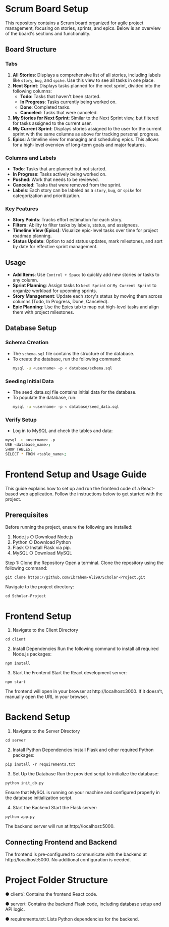 # Scrum Board Setup

This repository contains a Scrum board organized for agile project management, focusing on stories, sprints, and epics. Below is an overview of the board's sections and functionality.

## Board Structure

### Tabs

1. **All Stories**: Displays a comprehensive list of all stories, including labels like `story`, `bug`, and `spike`. Use this view to see all tasks in one place.
2. **Next Sprint**: Displays tasks planned for the next sprint, divided into the following columns:
   - **Todo**: Tasks that haven't been started.
   - **In Progress**: Tasks currently being worked on.
   - **Done**: Completed tasks.
   - **Canceled**: Tasks that were canceled.
3. **My Stories for Next Sprint**: Similar to the Next Sprint view, but filtered for tasks assigned to the current user.
4. **My Current Sprint**: Displays stories assigned to the user for the current sprint with the same columns as above for tracking personal progress.
5. **Epics**: A timeline view for managing and scheduling epics. This allows for a high-level overview of long-term goals and major features.

### Columns and Labels

- **Todo**: Tasks that are planned but not started.
- **In Progress**: Tasks actively being worked on.
- **Pushed**: Work that needs to be reviewed.
- **Canceled**: Tasks that were removed from the sprint.
- **Labels**: Each story can be labeled as a `story`, `bug`, or `spike` for categorization and prioritization.

### Key Features

- **Story Points**: Tracks effort estimation for each story.
- **Filters**: Ability to filter tasks by labels, status, and assignees.
- **Timeline View (Epics)**: Visualize epic-level tasks over time for project roadmap planning.
- **Status Update**: Option to add status updates, mark milestones, and sort by date for effective sprint management.

## Usage

- **Add Items**: Use `Control + Space` to quickly add new stories or tasks to any column.
- **Sprint Planning**: Assign tasks to `Next Sprint` or `My Current Sprint` to organize workload for upcoming sprints.
- **Story Management**: Update each story's status by moving them across columns (Todo, In Progress, Done, Canceled).
- **Epic Planning**: Use the Epics tab to map out high-level tasks and align them with project milestones.
## Database Setup

### Schema Creation
- The `schema.sql` file contains the structure of the database.
- To create the database, run the following command:
  ```bash
  mysql -u <username> -p < database/schema.sql
  
### Seeding Initial Data
- The seed_data.sql file contains initial data for the database.
- To populate the database, run:
  ```bash
  mysql -u <username> -p < database/seed_data.sql

### Verify Setup
- Log in to MySQL and check the tables and data:
```bash
mysql -u <username> -p
USE <database_name>;
SHOW TABLES;
SELECT * FROM <table_name>;
```
# Frontend Setup and Usage Guide

This guide explains how to set up and run the frontend code of a React-based web application. Follow the instructions below to get started with the project.

## Prerequisites
Before running the project, ensure the following are installed:
1.	Node.js
○	Download Node.js
2.	Python 
○	Download Python
3.	Flask 
○	Install Flask via pip.
4.	MySQL
○	Download MySQL

Step 1: Clone the Repository
Open a terminal.
Clone the repository using the following command:
```
git clone https://github.com/Ibrahem-Ali99/Scholar-Project.git
```
Navigate to the project directory:
```
cd Scholar-Project
```
# Frontend Setup
1. Navigate to the Client Directory
```
cd client
```
2. Install Dependencies
Run the following command to install all required Node.js packages:
```
npm install
```
3. Start the Frontend
Start the React development server:
```
npm start
```
The frontend will open in your browser at http://localhost:3000. If it doesn’t, manually open the URL in your browser.

# Backend Setup
 1. Navigate to the Server Directory
```
cd server
```

 2. Install Python Dependencies
Install Flask and other required Python packages:
```
pip install -r requirements.txt
```
 3. Set Up the Database
Run the provided script to initialize the database:
```
python init_db.py
```
  Ensure that MySQL is running on your machine and configured properly in the database initialization script.

 4. Start the Backend
Start the Flask server:
```
python app.py
```
The backend server will run at http://localhost:5000.

## Connecting Frontend and Backend
The frontend is pre-configured to communicate with the backend at http://localhost:5000. No additional configuration is needed.

# Project Folder Structure
●	client/: Contains the frontend React code.

●	server/: Contains the backend Flask code, including database setup and API logic.

●	requirements.txt: Lists Python dependencies for the backend.







